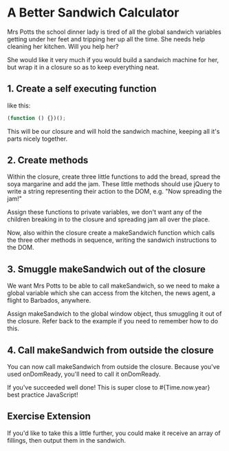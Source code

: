 # A Better Sandwich Calculator

Mrs Potts the school dinner lady is tired of all the global sandwich variables getting under her feet and tripping her up all the time. She needs help cleaning her kitchen. Will you help her?

She would like it very much if you would build a sandwich machine for her, but wrap it in a closure so as to keep everything neat.

## 1. Create a self executing function

like this:

```js
(function () {})();
```

This will be our closure and will hold the sandwich machine, keeping all it's parts nicely together.

## 2. Create methods

Within the closure, create three little functions to add the bread, spread the soya margarine and add the jam. These little methods should use jQuery to write a string representing their action to the DOM, e.g. "Now spreading the jam!"

Assign these functions to private variables, we don't want any of the children breaking in to the closure and spreading jam all over the place.

Now, also within the closure create a makeSandwich function which calls the three other methods in sequence, writing the sandwich instructions to the DOM.

## 3. Smuggle makeSandwich out of the closure

We want Mrs Potts to be able to call makeSandwich, so we need to make a global variable which she can access from the kitchen, the news agent, a flight to Barbados, anywhere.

Assign makeSandwich to the global window object, thus smuggling it out of the closure. Refer back to the example if you need to remember how to do this.

## 4. Call makeSandwich from outside the closure

You can now call makeSandwich from outside the closure. Because you've used onDomReady, you'll need to call it onDomReady.

If you've succeeded well done! This is super close to #{Time.now.year} best practice JavaScript!

## Exercise Extension

If you'd like to take this a little further, you could make it receive an array of fillings, then output them in the sandwich.

